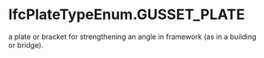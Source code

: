 IfcPlateTypeEnum.GUSSET_PLATE
=============================
a plate or bracket for strengthening an angle in framework (as in a building
or bridge).



